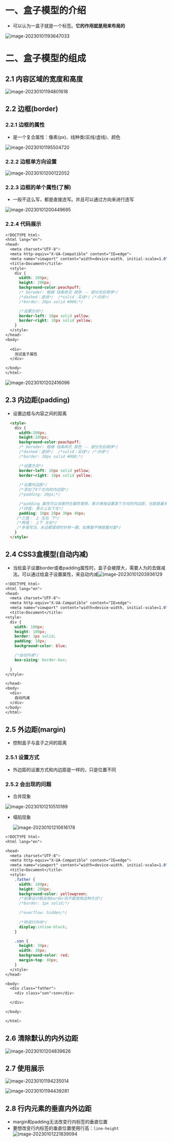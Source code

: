 # 一、盒子模型的介绍

- 可以认为一盒子就是一个标签。**它的作用就是用来布局的**

![image-20230101193647033](https://yrecord.oss-cn-hangzhou.aliyuncs.com/picture/202301011936101.png)

# 二、盒子模型的组成

## 2.1 内容区域的宽度和高度

![image-20230101194801618](https://yrecord.oss-cn-hangzhou.aliyuncs.com/picture/202301011948667.png)

## 2.2 边框(border)

### 2.2.1 边框的属性

- 是一个复合属性：像素(px)、线种类(实线/虚线)、颜色

![image-20230101195504720](https://yrecord.oss-cn-hangzhou.aliyuncs.com/picture/202301011955779.png)

### 2.2.2 边框单方向设置

![image-20230101200122052](https://yrecord.oss-cn-hangzhou.aliyuncs.com/picture/202301012001126.png)

### 2.2.3 边框的单个属性(了解)

- 一般不这么写，都是直接连写。并且可以通过方向来进行连写

![image-20230101200449695](https://yrecord.oss-cn-hangzhou.aliyuncs.com/picture/202301012004765.png)

### 2.2.4 代码展示

```css
<!DOCTYPE html>
<html lang="en">
<head>
  <meta charset="UTF-8">
  <meta http-equiv="X-UA-Compatible" content="IE=edge">
  <meta name="viewport" content="width=device-width, initial-scale=1.0">
  <title>Document</title>
  <style>
    div {
      width: 200px;
      height: 200px;
      background-color:peachpuff;
      /* boreder: 粗细 线条样式 颜色 -- 部分先后顺序*/
      /*dashed：虚线*/  /*solid：实线*/ /*点线*/
      /*border: 20px solid #000;*/

      /*设置方向*/
      border-left: 10px solid yellow;
      border-right: 10px solid yellow;
    }
  </style>
</head>
<body>
  
  <div>
    测试盒子属性
  </div>

</body>
</html>
```

![image-20230101202416096](https://yrecord.oss-cn-hangzhou.aliyuncs.com/picture/202301012024170.png)

## 2.3 内边距(padding)

- 设置边框与内容之间的距离

```html
  <style>
    div {
      width:200px;
      height:200px;
      background-color:peachpuff;
      /* boreder: 粗细 线条样式 颜色 -- 部分先后顺序*/
      /*dashed：虚线*/  /*solid：实线*/ /*点线*/
      /*border: 20px solid #000;*/

      /*设置方向*/
      border-left: 10px solid yellow;
      border-right: 10px solid yellow;
      
      /*设置内边距*/
      /*添加了4个方向的内边距*/
      /*padding: 20px;*/

      /*padding 属性可以当做符合属性使用，表示单独设置某个方向的内边距，也就是最多取4个值*/
      /*四值: 表示上右下左*/
      padding: 10px 20px 30px 40px;
     /*三值： 上 左右 下*/
     /*两值： 上下 左右*/
     /*多值写法，永远都是顺时针转一圈，如果数不够就看对面*/
    }
  </style>
```

## 2.4 CSS3盒模型(自动内减)

- 当给盒子设置border或者padding属性时，盒子会被撑大，需要人为的去做减法。可以通过给盒子设置属性，来自动内减![image-20230101203936129](https://yrecord.oss-cn-hangzhou.aliyuncs.com/picture/202301012039211.png)	

```css
<!DOCTYPE html>
<html lang="en">
<head>
  <meta charset="UTF-8">
  <meta http-equiv="X-UA-Compatible" content="IE=edge">
  <meta name="viewport" content="width=device-width, initial-scale=1.0">
  <title>Document</title>
<style>
  div {
    width: 100px;
    height: 100px;
    border: 1px solid;
    padding: 10px;
    background-color: blue;

    /*自动内减*/
    box-sizing: border-box;
    
  }
</style>

</head>
<body>
  <div>
    自动内减
  </div>
</body>
</html>
```

## 2.5 外边距(margin)

- 控制盒子与盒子之间的距离

### 2.5.1 设置方式

- 外边距的设置方式和内边距是一样的，只是位置不同

### 2.5.2  会出现的问题

- 合并现象

![image-20230101210510189](https://yrecord.oss-cn-hangzhou.aliyuncs.com/picture/202301012105270.png)

- 塌陷现象

  ![image-20230101210616178](https://yrecord.oss-cn-hangzhou.aliyuncs.com/picture/202301012106235.png)

```css
<!DOCTYPE html>
<html lang="en">

<head>
  <meta charset="UTF-8">
  <meta http-equiv="X-UA-Compatible" content="IE=edge">
  <meta name="viewport" content="width=device-width, initial-scale=1.0">
  <title>Document</title>
  <style>
    .father {
      width: 100px;
      height: 200px;
      background-color: yellowgreen;
      /*如果设计稿没有border则不能使用这种方式*/
      /*border: 1px solid;*/

      /*overflow: hidden;*/
      
      /*转成行内块*/
      display:inline-block;
    }

    .son {
      height: 30px;
      width: 30px;
      background-color: red;
      margin-top: 80px;
    }
  </style>
</head>

<body>
  <div class="father">
    <div class="son">son</div>

  </div>

</body>

</html>
```



## 2.6 清除默认的内外边距

![image-20230101204839626](https://yrecord.oss-cn-hangzhou.aliyuncs.com/picture/202301012048720.png)

## 2.7 使用展示

![image-20230101194235014](https://yrecord.oss-cn-hangzhou.aliyuncs.com/picture/202301011942055.png)

![image-20230101194439281](https://yrecord.oss-cn-hangzhou.aliyuncs.com/picture/202301011944325.png)

## 2.8 行内元素的垂直内外边距

- margin和padding无法改变行内标签的垂直位置
- 要想改变行内标签的垂直位置使用行高：`line-height`![image-20230101221839094](https://yrecord.oss-cn-hangzhou.aliyuncs.com/picture/202301012218181.png)